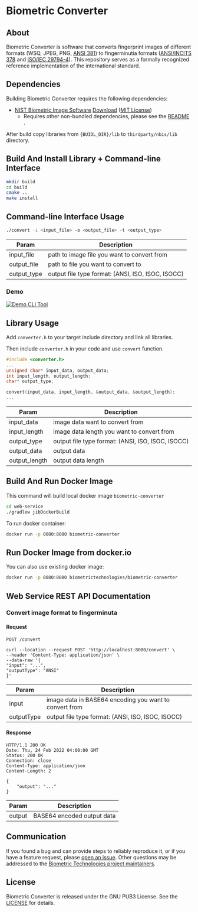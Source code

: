 # Biometric Converter

About
-----
Biometric Converter is software that converts fingerprint images of different formats (WSQ, JPEG,
PNG, [ANSI 381](https://webstore.ansi.org/Standards/INCITS/ANSIINCITS3812004))
to fingerminutia formats ([ANSI/INCITS 378](https://tsapps.nist.gov/publication/get_pdf.cfm?pub_id=150619)
and [ISO/IEC 29794-4](http://www.iso.org/iso/catalogue_detail.htm?csnumber=62791)).
This repository serves as a formally recognized reference implementation of the
international standard.


Dependencies
------------

Building Biometric Converter requires the following dependencies:

* [NIST Biometric Image Software](https://github.com/biometric-technologies/nist-biometric-image-software-nbis) [Download](https://www.nist.gov/services-resources/software/nist-biometric-image-software-nbis) ([MIT License](https://opensource.org/licenses/MIT))
    * Requires other non-bundled dependencies, please see
      the [README](https://github.com/biometric-technologies/nist-biometric-image-software-nbis/blob/master/INSTALL_LINUX_MACOSX.txt)
      .

After build copy libraries from `{BUIDL_DIR}/lib` to `thirdparty/nbis/lib` directory.


Build And Install Library + Command-line Interface
---------------------------------------------

```bash
mkdir build
cd build
cmake ..
make install 
```

Command-line Interface Usage
---------------------------------------------

```bash
./convert -i <input_file> -o <output_file> -t <output_type>
```

| Param       | Description                                       |
|-------------|---------------------------------------------------|
| input_file  | path to image file you want to convert from       |
| output_file | path to file you want to convert to               |
| output_type | output file type format: (ANSI, ISO, ISOC, ISOCC) |

### Demo

[![Demo CLI Tool](https://j.gifs.com/jYkBkz.gif)](https://www.youtube.com/watch?v=Ke1P1PfEm30)


Library Usage
---------------------------------------------

Add `converter.h` to your target include directory and link all libraries.

Then include `converter.h` in your code and use `convert` function.

```C
#include <converter.h>
...
unsigned char* input_data, output_data;
int input_length, output_length;
char* output_type;

convert(input_data, input_length, &output_data, &output_length);
...
```

| Param         | Description                                       |
|---------------|---------------------------------------------------|
| input_data    | image data want to convert from                   |
| input_length  | image data length you want to convert from        |
| output_type   | output file type format: (ANSI, ISO, ISOC, ISOCC) |
| output_data   | output data                                       |
| output_length | output data length                                |

Build And Run Docker Image
--------------------

This command will build local docker image `biometric-converter`

```bash
cd web-service
./gradlew jibDockerBuild
```

To run docker container:

```bash
docker run -p 8080:8080 biometric-converter
```

Run Docker Image from docker.io
--------------------

You can also use existing docker image:

```bash
docker run -p 8080:8080 biometrictechnologies/biometric-converter
```

Web Service REST API Documentation
--------------------

### Convert image format to fingerminuta

#### Request

`POST /convert`

    curl --location --request POST 'http://localhost:8080/convert' \
    --header 'Content-Type: application/json' \
    --data-raw '{
    "input": "...",
    "outputType": "ANSI"
    }'

| Param         | Description                                            |
|---------------|--------------------------------------------------------|
| input         | image data in BASE64 encoding you want to convert from |
| outputType    | output file type format: (ANSI, ISO, ISOC, ISOCC)      |

#### Response

    HTTP/1.1 200 OK
    Date: Thu, 24 Feb 2022 04:00:00 GMT
    Status: 200 OK
    Connection: close
    Content-Type: application/json
    Content-Length: 2

    {
        "output": "..."
    }

| Param  | Description                |
|--------|----------------------------|
| output | BASE64 encoded output data |

Communication
-------------
If you found a bug and can provide steps to reliably reproduce it, or if you
have a feature request, please
[open an issue](https://github.com/biometric-technologies/biometric-converter/issues). Other
questions may be addressed to the
[Biometric Technologies project maintainers](mailto:info@iriscan.net).

License
-------
Biometric Converter is released under the GNU PUB3 License. See the
[LICENSE](https://github.com/biometric-technologies/biometric-converte/blob/master/LICENSE.md)
for details.
